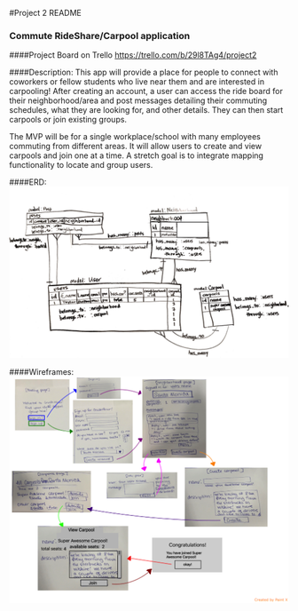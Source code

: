 #Project 2 README
### Commute RideShare/Carpool application


####Project Board on Trello
https://trello.com/b/29l8TAg4/project2

####Description:
This app will provide a place for people to connect with coworkers or fellow students who live near them and are interested in carpooling! After creating an account, a user can access the ride board for their neighborhood/area and post messages detailing their commuting schedules, what they are looking for, and other details.  They can then start carpools or join existing groups.

The MVP will be for a single workplace/school with many employees commuting from different areas. It will allow users to create and view carpools and join one at a time. A stretch goal is to integrate mapping functionality to locate and group users.


####ERD:
![Project 2 ERD](assets/project2_erd)

####Wireframes:
![Project 2 Wireframe](assets/project2_wire_frame.png)
